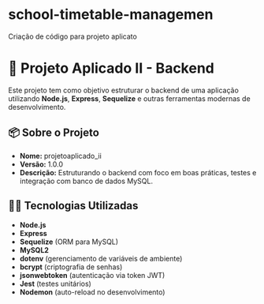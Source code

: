 # school-timetable-managemen
Criação de código para projeto aplicato
# 🚀 Projeto Aplicado II - Backend

Este projeto tem como objetivo estruturar o backend de uma aplicação utilizando **Node.js**, **Express**, **Sequelize** e outras ferramentas modernas de desenvolvimento.

## 📦 Sobre o Projeto

- **Nome:** projetoaplicado_ii  
- **Versão:** 1.0.0  
- **Descrição:** Estruturando o backend com foco em boas práticas, testes e integração com banco de dados MySQL.

## 👨‍💻 Tecnologias Utilizadas

- **Node.js**
- **Express**
- **Sequelize** (ORM para MySQL)
- **MySQL2**
- **dotenv** (gerenciamento de variáveis de ambiente)
- **bcrypt** (criptografia de senhas)
- **jsonwebtoken** (autenticação via token JWT)
- **Jest** (testes unitários)
- **Nodemon** (auto-reload no desenvolvimento)
